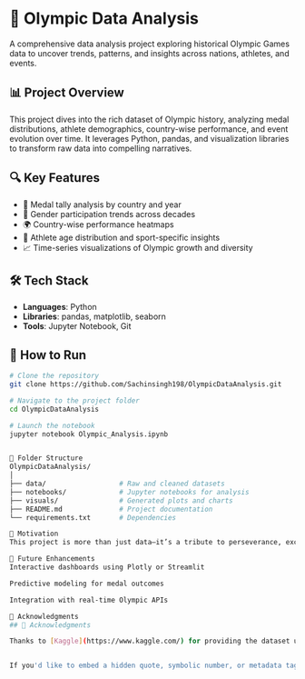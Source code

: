# 🏅 Olympic Data Analysis

A comprehensive data analysis project exploring historical Olympic Games data to uncover trends, patterns, and insights across nations, athletes, and events.

## 📊 Project Overview

This project dives into the rich dataset of Olympic history, analyzing medal distributions, athlete demographics, country-wise performance, and event evolution over time. It leverages Python, pandas, and visualization libraries to transform raw data into compelling narratives.

## 🔍 Key Features

- 🥇 Medal tally analysis by country and year  
- 👥 Gender participation trends across decades  
- 🌍 Country-wise performance heatmaps  
- 🧬 Athlete age distribution and sport-specific insights  
- 📈 Time-series visualizations of Olympic growth and diversity

## 🛠️ Tech Stack

- **Languages**: Python  
- **Libraries**: pandas, matplotlib, seaborn  
- **Tools**: Jupyter Notebook, Git

## 🚀 How to Run

```bash
# Clone the repository
git clone https://github.com/Sachinsingh198/OlympicDataAnalysis.git

# Navigate to the project folder
cd OlympicDataAnalysis

# Launch the notebook
jupyter notebook Olympic_Analysis.ipynb


📁 Folder Structure
OlympicDataAnalysis/
│
├── data/                  # Raw and cleaned datasets
├── notebooks/             # Jupyter notebooks for analysis
├── visuals/               # Generated plots and charts
├── README.md              # Project documentation
└── requirements.txt       # Dependencies

🌟 Motivation
This project is more than just data—it’s a tribute to perseverance, excellence, and the quiet strength behind every achievement. Inspired by the sacrifices and support of those who shaped my journey, I’ve embedded subtle symbolism in the analysis and visual design to reflect personal meaning.

📌 Future Enhancements
Interactive dashboards using Plotly or Streamlit

Predictive modeling for medal outcomes

Integration with real-time Olympic APIs

🙏 Acknowledgments
## 🙏 Acknowledgments

Thanks to [Kaggle](https://www.kaggle.com/) for providing the dataset used in this analysis.


If you'd like to embed a hidden quote, symbolic number, or metadata tag that quietly honors your parents or personal journey, I can help you craft that next. Want to add a seasonal or animated twist to your visuals too?
